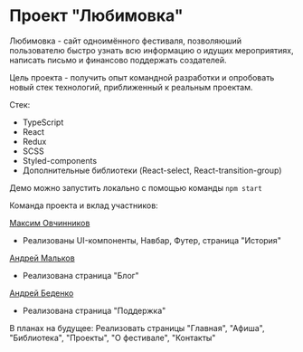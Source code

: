 # Проект "Любимовка"

Любимовка - сайт одноимённого фестиваля, позволяюший пользователю быстро узнать всю информацию о идущих мероприятиях, написать письмо и финансово поддержать создателей.

Цель проекта - получить опыт командной разработки и опробовать новый стек технологий, приближенный к реальным проектам.

Стек:
- TypeScript
- React
- Redux
- SCSS
- Styled-components
- Дополнительные библиотеки (React-select, React-transition-group)

Демо можно запустить локально с помощью команды `npm start`

Команда проекта и вклад участников:

[Максим Овчинников](https://github.com/klimetzc)  
- Реализованы UI-компоненты, Навбар, Футер, страница "История"  

[Андрей Мальков](https://github.com/malkov-am)    
- Реализована страница "Блог"  

[Андрей Беденко](https://github.com/UserGithub37)   
- Реализована страница "Поддержка"  

В планах на будущее:
Реализовать страницы "Главная", "Афиша", "Библиотека", "Проекты", "О фестивале", "Контакты"
